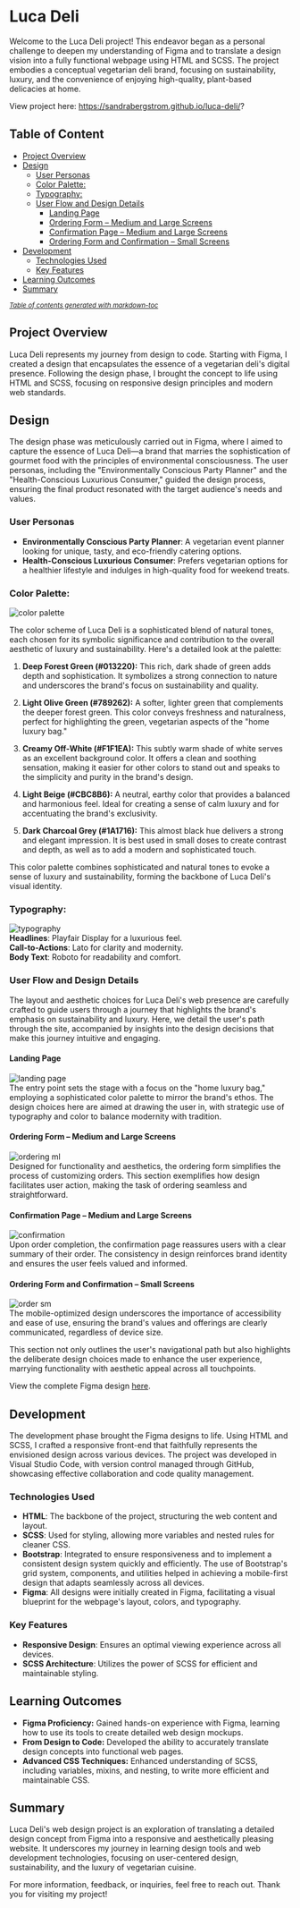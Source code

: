 # Luca Deli

Welcome to the Luca Deli project! This endeavor began as a personal challenge to deepen my understanding of Figma and to translate a design vision into a fully functional webpage using HTML and SCSS. The project embodies a conceptual vegetarian deli brand, focusing on sustainability, luxury, and the convenience of enjoying high-quality, plant-based delicacies at home.

View project here: https://sandrabergstrom.github.io/luca-deli/?

## Table of Content

  * [Project Overview](#project-overview)
  * [Design](#design)
    + [User Personas](#user-personas)
    + [Color Palette:](#color-palette-)
    + [Typography:](#typography-)
    + [User Flow and Design Details](#user-flow-and-design-details)
      - [Landing Page](#landing-page)
      - [Ordering Form – Medium and Large Screens](#ordering-form---medium-and-large-screens)
      - [Confirmation Page – Medium and Large Screens](#confirmation-page---medium-and-large-screens)
      - [Ordering Form and Confirmation – Small Screens](#ordering-form-and-confirmation---small-screens)
  * [Development](#development)
    + [Technologies Used](#technologies-used)
    + [Key Features](#key-features)
  * [Learning Outcomes](#learning-outcomes)
  * [Summary](#summary)

<small><i><a href='http://ecotrust-canada.github.io/markdown-toc/'>Table of contents generated with markdown-toc</a></i></small>

## Project Overview

Luca Deli represents my journey from design to code. Starting with Figma, I created a design that encapsulates the essence of a vegetarian deli's digital presence. Following the design phase, I brought the concept to life using HTML and SCSS, focusing on responsive design principles and modern web standards.

## Design

The design phase was meticulously carried out in Figma, where I aimed to capture the essence of Luca Deli—a brand that marries the sophistication of gourmet food with the principles of environmental consciousness. The user personas, including the "Environmentally Conscious Party Planner" and the "Health-Conscious Luxurious Consumer," guided the design process, ensuring the final product resonated with the target audience's needs and values.

### User Personas

- **Environmentally Conscious Party Planner**: A vegetarian event planner looking for unique, tasty, and eco-friendly catering options.
- **Health-Conscious Luxurious Consumer**: Prefers vegetarian options for a healthier lifestyle and indulges in high-quality food for weekend treats.

### Color Palette:

![color palette](/assets/images/doc/color-scheme.jpg)<br>

The color scheme of Luca Deli is a sophisticated blend of natural tones, each chosen for its symbolic significance and contribution to the overall aesthetic of luxury and sustainability. Here's a detailed look at the palette:

1. **Deep Forest Green (#013220):** This rich, dark shade of green adds depth and sophistication. It symbolizes a strong connection to nature and underscores the brand's focus on sustainability and quality.

2. **Light Olive Green (#789262):** A softer, lighter green that complements the deeper forest green. This color conveys freshness and naturalness, perfect for highlighting the green, vegetarian aspects of the "home luxury bag."

3. **Creamy Off-White (#F1F1EA):** This subtly warm shade of white serves as an excellent background color. It offers a clean and soothing sensation, making it easier for other colors to stand out and speaks to the simplicity and purity in the brand's design.

4. **Light Beige (#CBC8B6):** A neutral, earthy color that provides a balanced and harmonious feel. Ideal for creating a sense of calm luxury and for accentuating the brand's exclusivity.

5. **Dark Charcoal Grey (#1A1716):** This almost black hue delivers a strong and elegant impression. It is best used in small doses to create contrast and depth, as well as to add a modern and sophisticated touch.

This color palette combines sophisticated and natural tones to evoke a sense of luxury and sustainability, forming the backbone of Luca Deli's visual identity.

### Typography:

![typography](/assets/images/doc/fonts.png)<br>
**Headlines**: Playfair Display for a luxurious feel.<br>
**Call-to-Actions**: Lato for clarity and modernity.<br>
**Body Text**: Roboto for readability and comfort.

### User Flow and Design Details

The layout and aesthetic choices for Luca Deli's web presence are carefully crafted to guide users through a journey that highlights the brand's emphasis on sustainability and luxury. Here, we detail the user's path through the site, accompanied by insights into the design decisions that make this journey intuitive and engaging.

#### Landing Page

![landing page](/assets/images/doc/landingpage.png)<br>
The entry point sets the stage with a focus on the "home luxury bag," employing a sophisticated color palette to mirror the brand's ethos. The design choices here are aimed at drawing the user in, with strategic use of typography and color to balance modernity with tradition.

#### Ordering Form – Medium and Large Screens

![ordering ml](/assets/images/doc/booking.png)<br>
Designed for functionality and aesthetics, the ordering form simplifies the process of customizing orders. This section exemplifies how design facilitates user action, making the task of ordering seamless and straightforward.

#### Confirmation Page – Medium and Large Screens

![confirmation](/assets/images/doc/confirm.png)<br>
Upon order completion, the confirmation page reassures users with a clear summary of their order. The consistency in design reinforces brand identity and ensures the user feels valued and informed.

#### Ordering Form and Confirmation – Small Screens

![order sm](/assets/images/doc/confirm-mobile.png)<br>
The mobile-optimized design underscores the importance of accessibility and ease of use, ensuring the brand's values and offerings are clearly communicated, regardless of device size.

This section not only outlines the user's navigational path but also highlights the deliberate design choices made to enhance the user experience, marrying functionality with aesthetic appeal across all touchpoints.

View the complete Figma design [here](https://www.figma.com/file/8UQXTDyFDgVEoU50DqRkoe/Luca-Deli).

## Development

The development phase brought the Figma designs to life. Using HTML and SCSS, I crafted a responsive front-end that faithfully represents the envisioned design across various devices. The project was developed in Visual Studio Code, with version control managed through GitHub, showcasing effective collaboration and code quality management.

### Technologies Used

- **HTML**: The backbone of the project, structuring the web content and layout.
- **SCSS**: Used for styling, allowing more variables and nested rules for cleaner CSS.
- **Bootstrap**: Integrated to ensure responsiveness and to implement a consistent design system quickly and efficiently. The use of Bootstrap's grid system, components, and utilities helped in achieving a mobile-first design that adapts seamlessly across all devices.
- **Figma**: All designs were initially created in Figma, facilitating a visual blueprint for the webpage's layout, colors, and typography.

### Key Features

- **Responsive Design**: Ensures an optimal viewing experience across all devices.
- **SCSS Architecture**: Utilizes the power of SCSS for efficient and maintainable styling.

## Learning Outcomes

- **Figma Proficiency:** Gained hands-on experience with Figma, learning how to use its tools to create detailed web design mockups.
- **From Design to Code:** Developed the ability to accurately translate design concepts into functional web pages.
- **Advanced CSS Techniques:** Enhanced understanding of SCSS, including variables, mixins, and nesting, to write more efficient and maintainable CSS.

## Summary

Luca Deli's web design project is an exploration of translating a detailed design concept from Figma into a responsive and aesthetically pleasing website. It underscores my journey in learning design tools and web development technologies, focusing on user-centered design, sustainability, and the luxury of vegetarian cuisine.

For more information, feedback, or inquiries, feel free to reach out. Thank you for visiting my project!
